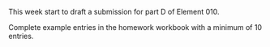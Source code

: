 This week start to draft a submission for part D of Element 010. 

Complete example entries in the homework workbook with a minimum of 10 entries.
